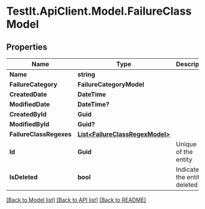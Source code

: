 # TestIt.ApiClient.Model.FailureClassModel

## Properties

Name | Type | Description | Notes
------------ | ------------- | ------------- | -------------
**Name** | **string** |  | [optional] 
**FailureCategory** | **FailureCategoryModel** |  | 
**CreatedDate** | **DateTime** |  | 
**ModifiedDate** | **DateTime?** |  | [optional] 
**CreatedById** | **Guid** |  | 
**ModifiedById** | **Guid?** |  | [optional] 
**FailureClassRegexes** | [**List&lt;FailureClassRegexModel&gt;**](FailureClassRegexModel.md) |  | [optional] 
**Id** | **Guid** | Unique ID of the entity | 
**IsDeleted** | **bool** | Indicates if the entity is deleted | 

[[Back to Model list]](../README.md#documentation-for-models) [[Back to API list]](../README.md#documentation-for-api-endpoints) [[Back to README]](../README.md)

